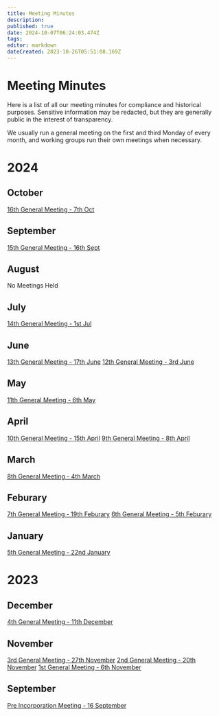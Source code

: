```yaml
---
title: Meeting Minutes
description: 
published: true
date: 2024-10-07T06:24:03.474Z
tags: 
editor: markdown
dateCreated: 2023-10-26T05:51:08.169Z
---
```


# Meeting Minutes
Here is a list of all our meeting minutes for compliance and historical purposes. Sensitive information may be redacted, but they are generally public in the interest of transparency.

We usually run a general meeting on the first and third Monday of every month, and working groups run their own meetings when necessary.

# 2024

## October

[16th General Meeting - 7th Oct](/meetings/general/20241007)

## September

[15th General Meeting - 16th Sept](/meetings/general/20240916)

## August

No Meetings Held

## July

[14th General Meeting - 1st Jul](/meetings/general/20240701)

## June

[13th General Meeting - 17th June](/meetings/general/20240617)
[12th General Meeting - 3rd June](/meetings/general/20240603)

## May

[11th General Meeting - 6th May](/meetings/general/20240506)

## April

[10th General Meeting - 15th April](/meetings/general/20240415)
[9th General Meeting - 8th April](/meetings/general/20240408)

## March

[8th General Meeting - 4th March](/meetings/general/20240304)

## Feburary

[7th General Meeting - 19th Feburary](/meetings/general/20240219)
[6th General Meeting - 5th Feburary](/meetings/general/20240205)

## January

[5th General Meeting - 22nd January](/meetings/general/20240122) 

# 2023

## December

[4th General Meeting - 11th December](/meetings/general/20231211)

## November
[3rd General Meeting - 27th November](/meetings/general/20231127)
[2nd General Meeting - 20th November](/meetings/general/20231120)
[1st General Meeting - 6th November](/meetings/general/20231106)

## September
[Pre Incorporation Meeting - 16 September](/meetings/general/20230916)